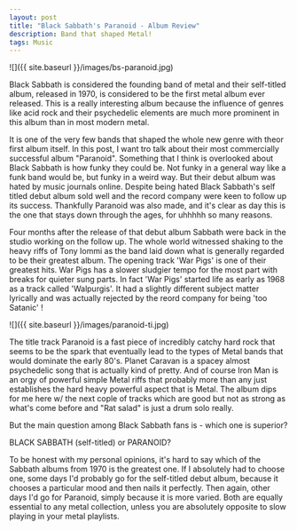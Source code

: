 ```yaml
---
layout: post
title: "Black Sabbath's Paranoid - Album Review"
description: Band that shaped Metal!
tags: Music
---
```


![]({{ site.baseurl }}/images/bs-paranoid.jpg)

Black Sabbath is considered the founding band of metal and their self-titled album, released in 1970,
is considered to be the first metal album ever released. This is a really interesting album because the 
influence of genres like acid rock and their psychedelic elements are much more prominent in this album than 
in most modern metal.

It is one of the very few bands that shaped the whole new genre with theor first album itself. In this post, I want tro talk about their most commercially successful album "Paranoid".
Something that I think is overlooked about Black Sabbath is how funky they could be. Not funky in a general way like a funk band would be, but funky in a weird way.
But their debut album was hated by music journals online. Despite being hated Black Sabbath's self titled debut album sold well and the record company were keen to follow up its success.
Thankfully Paranoid was also made, and it's clear as day this is the one that stays down through the ages, for uhhhhh so many reasons.

Four months after the release of that debut album Sabbath were back in the studio working on the follow up. The whole world witnessed shaking to the heavy riffs of Tony Iommi as the 
band laid down what is generally regarded to be their greatest album. The opening track 'War Pigs' is one of their greatest hits. War Pigs has a slower sludgier tempo for the most part with breaks for quieter sung parts.
In fact 'War Pigs' started life as early as 1968 as a track called 'Walpurgis'. 
It had a slightly different subject matter lyrically and was actually rejected by the reord company for being 'too Satanic' !

![]({{ site.baseurl }}/images/paranoid-ti.jpg)

The title track Paranoid is a fast piece of incredibly catchy 
hard rock that seems to be the spark that eventually lead to the types of Metal bands that would dominate the early 80's. Planet Caravan is a
spacey almost psychedelic song that is actually kind of pretty. 
And of course Iron Man is an orgy of powerful simple Metal riffs that probably more than any just establishes the hard heavy powerful aspect that is Metal. The album dips for me here w/ the next cople of tracks which are good but not as strong as what's come before and "Rat salad" is just a drum solo really.

But the main question among Black Sabbath fans is - which one is superior?

BLACK SABBATH (self-titled) or PARANOID?

To be honest with my personal opinions, it's hard to say which of the Sabbath albums from 1970 is the greatest one. 
If I absolutely had to choose one, some days I'd probably go for the self-titled debut album, because it chooses a particular mood 
and then nails it perfectly. Then again, other days I'd go for Paranoid, simply because it is more varied. 
Both are equally essential to any metal collection, unless you are absolutely opposite to slow playing in your metal playlists.


